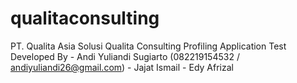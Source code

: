 # qualitaconsulting
PT. Qualita Asia Solusi
Qualita Consulting
Profiling Application Test
Developed By - Andi Yuliandi Sugiarto (082219154532 / andiyuliandi26@gmail.com)
             - Jajat Ismail
             - Edy Afrizal
